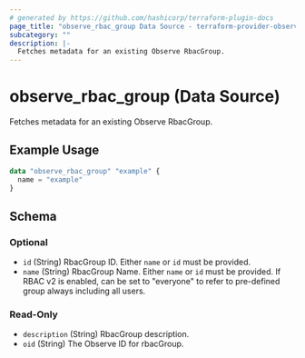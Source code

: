 ```yaml
---
# generated by https://github.com/hashicorp/terraform-plugin-docs
page_title: "observe_rbac_group Data Source - terraform-provider-observe"
subcategory: ""
description: |-
  Fetches metadata for an existing Observe RbacGroup.
---
```


# observe_rbac_group (Data Source)

Fetches metadata for an existing Observe RbacGroup.

## Example Usage

```terraform
data "observe_rbac_group" "example" {
  name = "example"
}
```

<!-- schema generated by tfplugindocs -->
## Schema

### Optional

- `id` (String) RbacGroup ID. Either `name` or `id` must be provided.
- `name` (String) RbacGroup Name. Either `name` or `id` must be provided. If RBAC v2 is enabled, can be set to "everyone" to refer to pre-defined group always including all users.

### Read-Only

- `description` (String) RbacGroup description.
- `oid` (String) The Observe ID for rbacGroup.
